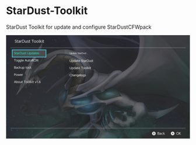 # StarDust-Toolkit
StarDust Toolkit for update and configure StarDustCFWpack


![alt text](Stardust-Toolkit.jpg)

